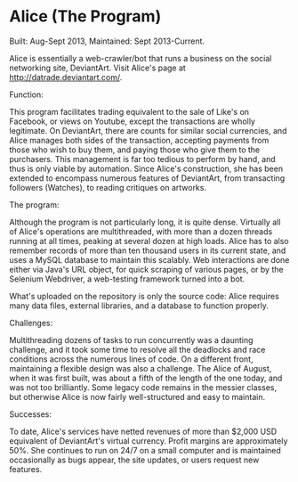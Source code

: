 Alice (The Program)
=====

Built: Aug-Sept 2013, Maintained: Sept 2013-Current. 

Alice is essentially a web-crawler/bot that runs a business on the social networking site, DeviantArt. Visit Alice's page at http://datrade.deviantart.com/.

Function:

This program facilitates trading equivalent to the sale of Like's on Facebook, or views on Youtube, except the transactions are wholly legitimate. On DeviantArt, there are counts for similar social currencies, and Alice manages both sides of the transaction, accepting payments from those who wish to buy them, and paying those who give them to the purchasers. This management is far too tedious to perform by hand, and thus is only viable by automation. Since Alice's construction, she has been extended to encompass numerous features of DeviantArt, from transacting followers (Watches), to reading critiques on artworks.

The program:

Although the program is not particularly long, it is quite dense. Virtually all of Alice's operations are multithreaded, with more than a dozen threads running at all times, peaking at several dozen at high loads. Alice has to also remember records of more than ten thousand users in its current state, and uses a MySQL database to maintain this scalably. Web interactions are done either via Java's URL object, for quick scraping of various pages, or by the Selenium Webdriver, a web-testing framework turned into a bot.

What's uploaded on the repository is only the source code: Alice requires many data files, external libraries, and a database to function properly.

Challenges:

Multithreading dozens of tasks to run concurrently was a daunting challenge, and it took some time to resolve all the deadlocks and race conditions across the numerous lines of code.
On a different front, maintaining a flexible design was also a challenge. The Alice of August, when it was first built, was about a fifth of the length of the one today, and was not too brilliantly. Some legacy code remains in the messier classes, but otherwise Alice is now fairly well-structured and easy to maintain.

Successes:

To date, Alice's services have netted revenues of more than $2,000 USD equivalent of DeviantArt's virtual currency. Profit margins are approximately 50%. She continues to run on 24/7 on a small computer and is maintained occasionally as bugs appear, the site updates, or users request new features.
